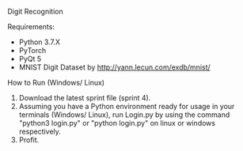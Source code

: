 Digit Recognition
 
Requirements:
- Python 3.7.X
- PyTorch
- PyQt 5
- MNIST Digit Dataset by http://yann.lecun.com/exdb/mnist/

How to Run (Windows/ Linux)
1. Download the latest sprint file (sprint 4).
2. Assuming you have a Python environment ready for usage in your terminals (Windows/ Linux),
   run Login.py by using the command "python3 login.py" or "python login.py" on linux or
   windows respectively.
3. Profit.
